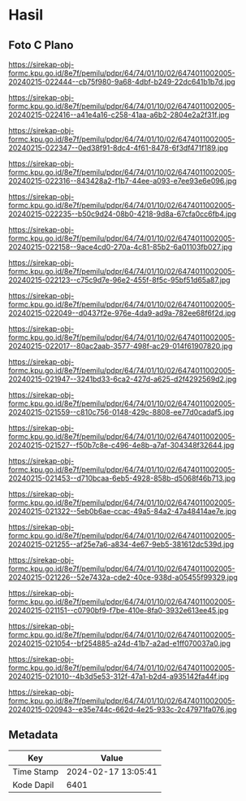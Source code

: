 # Hasil

## Foto C Plano

https://sirekap-obj-formc.kpu.go.id/8e7f/pemilu/pdpr/64/74/01/10/02/6474011002005-20240215-022444--cb75f980-9a68-4dbf-b249-22dc641b1b7d.jpg

https://sirekap-obj-formc.kpu.go.id/8e7f/pemilu/pdpr/64/74/01/10/02/6474011002005-20240215-022416--a41e4a16-c258-41aa-a6b2-2804e2a2f31f.jpg

https://sirekap-obj-formc.kpu.go.id/8e7f/pemilu/pdpr/64/74/01/10/02/6474011002005-20240215-022347--0ed38f91-8dc4-4f61-8478-6f3df471f189.jpg

https://sirekap-obj-formc.kpu.go.id/8e7f/pemilu/pdpr/64/74/01/10/02/6474011002005-20240215-022316--843428a2-f1b7-44ee-a093-e7ee93e6e096.jpg

https://sirekap-obj-formc.kpu.go.id/8e7f/pemilu/pdpr/64/74/01/10/02/6474011002005-20240215-022235--b50c9d24-08b0-4218-9d8a-67cfa0cc6fb4.jpg

https://sirekap-obj-formc.kpu.go.id/8e7f/pemilu/pdpr/64/74/01/10/02/6474011002005-20240215-022158--9ace4cd0-270a-4c81-85b2-6a01103fb027.jpg

https://sirekap-obj-formc.kpu.go.id/8e7f/pemilu/pdpr/64/74/01/10/02/6474011002005-20240215-022123--c75c9d7e-96e2-455f-8f5c-95bf51d65a87.jpg

https://sirekap-obj-formc.kpu.go.id/8e7f/pemilu/pdpr/64/74/01/10/02/6474011002005-20240215-022049--d0437f2e-976e-4da9-ad9a-782ee68f6f2d.jpg

https://sirekap-obj-formc.kpu.go.id/8e7f/pemilu/pdpr/64/74/01/10/02/6474011002005-20240215-022017--80ac2aab-3577-498f-ac29-014f61907820.jpg

https://sirekap-obj-formc.kpu.go.id/8e7f/pemilu/pdpr/64/74/01/10/02/6474011002005-20240215-021947--3241bd33-6ca2-427d-a625-d2f4292569d2.jpg

https://sirekap-obj-formc.kpu.go.id/8e7f/pemilu/pdpr/64/74/01/10/02/6474011002005-20240215-021559--c810c756-0148-429c-8808-ee77d0cadaf5.jpg

https://sirekap-obj-formc.kpu.go.id/8e7f/pemilu/pdpr/64/74/01/10/02/6474011002005-20240215-021527--f50b7c8e-c496-4e8b-a7af-304348f32644.jpg

https://sirekap-obj-formc.kpu.go.id/8e7f/pemilu/pdpr/64/74/01/10/02/6474011002005-20240215-021453--d710bcaa-6eb5-4928-858b-d5068f46b713.jpg

https://sirekap-obj-formc.kpu.go.id/8e7f/pemilu/pdpr/64/74/01/10/02/6474011002005-20240215-021322--5eb0b6ae-ccac-49a5-84a2-47a48414ae7e.jpg

https://sirekap-obj-formc.kpu.go.id/8e7f/pemilu/pdpr/64/74/01/10/02/6474011002005-20240215-021255--af25e7a6-a834-4e67-9eb5-381612dc539d.jpg

https://sirekap-obj-formc.kpu.go.id/8e7f/pemilu/pdpr/64/74/01/10/02/6474011002005-20240215-021226--52e7432a-cde2-40ce-938d-a05455f99329.jpg

https://sirekap-obj-formc.kpu.go.id/8e7f/pemilu/pdpr/64/74/01/10/02/6474011002005-20240215-021151--c0790bf9-f7be-410e-8fa0-3932e613ee45.jpg

https://sirekap-obj-formc.kpu.go.id/8e7f/pemilu/pdpr/64/74/01/10/02/6474011002005-20240215-021054--bf254885-a24d-41b7-a2ad-e1ff070037a0.jpg

https://sirekap-obj-formc.kpu.go.id/8e7f/pemilu/pdpr/64/74/01/10/02/6474011002005-20240215-021010--4b3d5e53-312f-47a1-b2d4-a935142fa44f.jpg

https://sirekap-obj-formc.kpu.go.id/8e7f/pemilu/pdpr/64/74/01/10/02/6474011002005-20240215-020943--e35e744c-662d-4e25-933c-2c47971fa076.jpg


## Metadata

| Key        | Value               |
| ---------- | ------------------- |
| Time Stamp | 2024-02-17 13:05:41 |
| Kode Dapil | 6401                |



